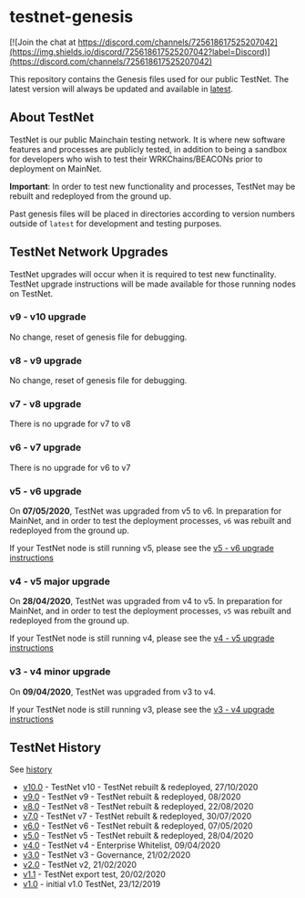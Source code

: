 # testnet-genesis

[![Join the chat at https://discord.com/channels/725618617525207042](https://img.shields.io/discord/725618617525207042?label=Discord)](https://discord.com/channels/725618617525207042)

This repository contains the Genesis files used for our public TestNet. The latest version will always be updated and available in [latest](https://github.com/unification-com/testnet/tree/master/latest).  

## About TestNet

TestNet is our public Mainchain testing network. It is where new software features and processes are publicly tested, in addition to being a sandbox for developers who wish to test their WRKChains/BEACONs prior to deployment on MainNet.

**Important**: In order to test new functionality and processes, TestNet may be rebuilt and redeployed from the ground up.  

Past genesis files will be placed in directories according to version numbers outside of `latest` for development and testing purposes.  

## TestNet Network Upgrades

TestNet upgrades will occur when it is required to test new functinality. TestNet upgrade instructions will be made available for those running nodes on TestNet.

### v9 - v10 upgrade

No change, reset of genesis file for debugging.

### v8 - v9 upgrade

No change, reset of genesis file for debugging.

### v7 - v8 upgrade

There is no upgrade for v7 to v8

### v6 - v7 upgrade

There is no upgrade for v6 to v7

### v5 - v6 upgrade

On **07/05/2020**, TestNet was upgraded from v5 to v6. In preparation for MainNet, and in order to test the deployment processes, `v6` was rebuilt and redeployed from the ground up.

If your TestNet node is still running v5, please see the [v5 - v6 upgrade instructions](upgrades/TestNet-v5-v6_upgrade.md)

### v4 - v5 major upgrade

On **28/04/2020**, TestNet was upgraded from v4 to v5. In preparation for MainNet, and in order to test the deployment processes, `v5` was rebuilt and redeployed from the ground up.

If your TestNet node is still running v4, please see the [v4 - v5 upgrade instructions](upgrades/TestNet-v4-v5_upgrade.md)

### v3 - v4 minor upgrade

On **09/04/2020**, TestNet was upgraded from v3 to v4.

If your TestNet node is still running v3, please see the [v3 - v4 upgrade instructions](upgrades/TestNet_v3-v4_upgrade.md)

## TestNet History

See [history](https://github.com/unification-com/testnet/tree/master/history)

- [v10.0](https://github.com/unification-com/testnet/tree/master/history/v10.0) - TestNet v10 - TestNet rebuilt & redeployed, 27/10/2020  
- [v9.0](https://github.com/unification-com/testnet/tree/master/history/v9.0) - TestNet v9 - TestNet rebuilt & redeployed, 08/2020  
- [v8.0](https://github.com/unification-com/testnet/tree/master/history/v8.0) - TestNet v8 - TestNet rebuilt & redeployed, 22/08/2020  
- [v7.0](https://github.com/unification-com/testnet/tree/master/history/v7.0) - TestNet v7 - TestNet rebuilt & redeployed, 30/07/2020  
- [v6.0](https://github.com/unification-com/testnet/tree/master/history/v6.0) - TestNet v6 - TestNet rebuilt & redeployed, 07/05/2020  
- [v5.0](https://github.com/unification-com/testnet/tree/master/history/v5.0) - TestNet v5 - TestNet rebuilt & redeployed, 28/04/2020  
- [v4.0](https://github.com/unification-com/testnet/tree/master/history/v4.0) - TestNet v4 - Enterprise Whitelist, 09/04/2020  
- [v3.0](https://github.com/unification-com/testnet/tree/master/history/v3.0) - TestNet v3 - Governance, 21/02/2020  
- [v2.0](https://github.com/unification-com/testnet/tree/master/history/v2.0) - TestNet v2, 21/02/2020  
- [v1.1](https://github.com/unification-com/testnet/tree/master/history/v1.1) - TestNet export test, 20/02/2020  
- [v1.0](https://github.com/unification-com/testnet/tree/master/history/v1.0) - initial v1.0 TestNet, 23/12/2019  

